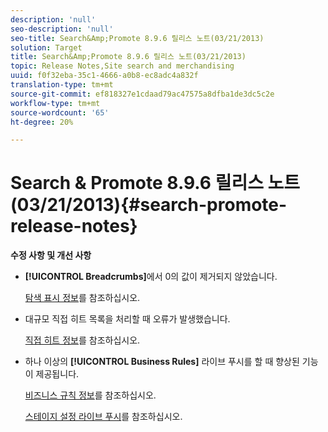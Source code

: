 ```yaml
---
description: 'null'
seo-description: 'null'
seo-title: Search&Amp;Promote 8.9.6 릴리스 노트(03/21/2013)
solution: Target
title: Search&Amp;Promote 8.9.6 릴리스 노트(03/21/2013)
topic: Release Notes,Site search and merchandising
uuid: f0f32eba-35c1-4666-a0b8-ec8adc4a832f
translation-type: tm+mt
source-git-commit: ef818327e1cdaad79ac47575a8dfba1de3dc5c2e
workflow-type: tm+mt
source-wordcount: '65'
ht-degree: 20%

---
```



# Search &amp; Promote 8.9.6 릴리스 노트(03/21/2013){#search-promote-release-notes}

**수정 사항 및 개선 사항**

* **[!UICONTROL Breadcrumbs]**&#x200B;에서 0의 값이 제거되지 않았습니다.

   [탐색 표시 정보](../c-about-design-menu/c-about-breadcrumbs.md#concept_FB8A943C594A4A1593B118141DA61F03)를 참조하십시오.

* 대규모 직접 히트 목록을 처리할 때 오류가 발생했습니다.

   [직접 히트 정보](../c-about-rules-menu/c-about-direct-hits.md#concept_C5EE074A19FD4D5B8DD21DB575E35565)를 참조하십시오.

* 하나 이상의 **[!UICONTROL Business Rules]** 라이브 푸시를 할 때 향상된 기능이 제공됩니다.

   [비즈니스 규칙 정보](../c-about-rules-menu/c-about-business-rules.md#concept_2A93D76216754D3D8412CDEA00BD26BD)를 참조하십시오.

   [스테이지 설정 라이브 푸시](../c-about-staging.md#task_44306783B4C0408AAA58B471DAF2D9A4)를 참조하십시오.

